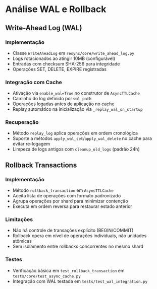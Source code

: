 # Análise WAL e Rollback

## Write-Ahead Log (WAL)
### Implementação
- Classe `WriteAheadLog` em `resync/core/write_ahead_log.py`
- Logs rotacionados ao atingir 10MB (configurável)
- Entradas com checksum SHA-256 para integridade
- Operações SET, DELETE, EXPIRE registradas

### Integração com Cache
- Ativação via `enable_wal=True` no construtor de `AsyncTTLCache`
- Caminho do log definido por `wal_path`
- Operações logadas antes de aplicação no cache
- Replay automático na inicialização via `_replay_wal_on_startup`

### Recuperação
- Método `replay_log` aplica operações em ordem cronológica
- Suporte a métodos `apply_wal_set`/`apply_wal_delete` no cache para evitar re-logagem
- Limpeza de logs antigos com `cleanup_old_logs` (padrão 24h)

## Rollback Transactions
### Implementação
- Método `rollback_transaction` em `AsyncTTLCache`
- Aceita lista de operações com formato padronizado
- Agrupa operações por shard para minimizar contenção
- Executa em ordem reversa para restaurar estado anterior

### Limitações
- Não há controle de transações explícito (BEGIN/COMMIT)
- Rollback opera em nível de operações individuais, não unidades atômicas
- Sem isolamento entre rollbacks concorrentes no mesmo shard

### Testes
- Verificação básica em `test_rollback_transaction` em `tests/core/test_async_cache.py`
- Integração com WAL testada em `tests/test_wal_integration.py`